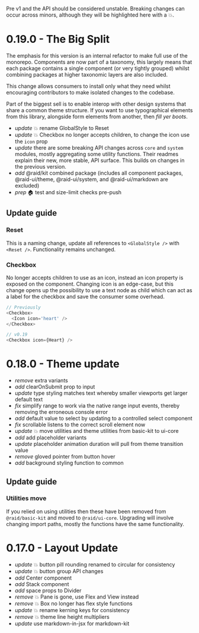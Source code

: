 
Pre v1 and the API should be considered unstable. Breaking changes can occur
across minors, although they will be highlighted here with a :boom:.

# 0.19.0 - The Big Split

The emphasis for this version is an internal refactor to make full use of the monorepo. Components are now part of a taxonomy, this largely means that each package contains a single component (or very tightly grouped) whilst combining packages at higher taxonomic layers are also included.

This change allows consumers to install only what they need whilst encouraging contributors to make isolated changes to the codebase.

Part of the biggest sell is to enable interop with other design systems that share a common theme structure. If you want to use typographical elements from this library, alongside form elements from another, then _fill yer boots_.

* _update_ :boom: rename GlobalStyle to Reset
* _update_ :boom: Checkbox no longer accepts children, to change the icon use the `icon` prop
* _update_ there are some breaking API changes across `core` and `system` modules, mostly aggregating some utility functions. Their readmes explain their new, more stable, API surface. This builds on changes in the previous version.
* _add_ @raid/kit combined package (includes all component packages, @raid-ui/theme, @raid-ui/system, and @raid-ui/markdown are excluded)
* _prep_ :house: test and size-limit checks pre-push

## Update guide

### Reset

This is a naming change, update all references to `<GlobalStyle />` with `<Reset />`. Functionality remains unchanged.

### Checkbox

No longer accepts children to use as an icon, instead an icon property is exposed on the component. Changing icon is an edge-case, but this change opens up the possibility to use a text node as child which can act as a label for the checkbox and save the consumer some overhead.

```js
// Previously
<Checkbox>
  <Icon icon='heart' />
</Checkbox>

// v0.19
<Checkbox icon={Heart} />
```

# 0.18.0 - Theme update

* _remove_ extra variants
* _add_ clearOnSubmit prop to input
* _update_ type styling matches text whereby smaller viewports get larger default text
* _fix_ simplify range to work via the native range input events, thereby removing the erroneous console error
* _add_ default value to select by updating to a controlled select component
* _fix_ scrollable listens to the correct scroll element now
* _update_ :boom: move utilities and theme utilities from basic-kit to ui-core
* _add_ add placeholder variants
* _update_ placeholder animation duration will pull from theme transition value
* _remove_ gloved pointer from button hover
* _add_ background styling function to common

## Update guide

### Utilities move

If you relied on using utilities then these have been removed from `@raid/basic-kit` and moved to `@raid/ui-core`. Upgrading will involve changing import paths, mostly the functions have the same functionality.

# 0.17.0 - Layout Update

* _update_ :boom: button pill rounding renamed to circular for consistency
* _update_ :boom: button group API changes
* _add_ Center component
* _add_ Stack component
* _add_ space props to Divider
* _remove_ :boom: Pane is gone, use Flex and View instead
* _remove_ :boom: Box no longer has flex style functions
* _update_ :boom: rename kerning keys for consistency
* _remove_ :boom: theme line height multipliers
* _update_ use markdown-in-jsx for markdown-kit
